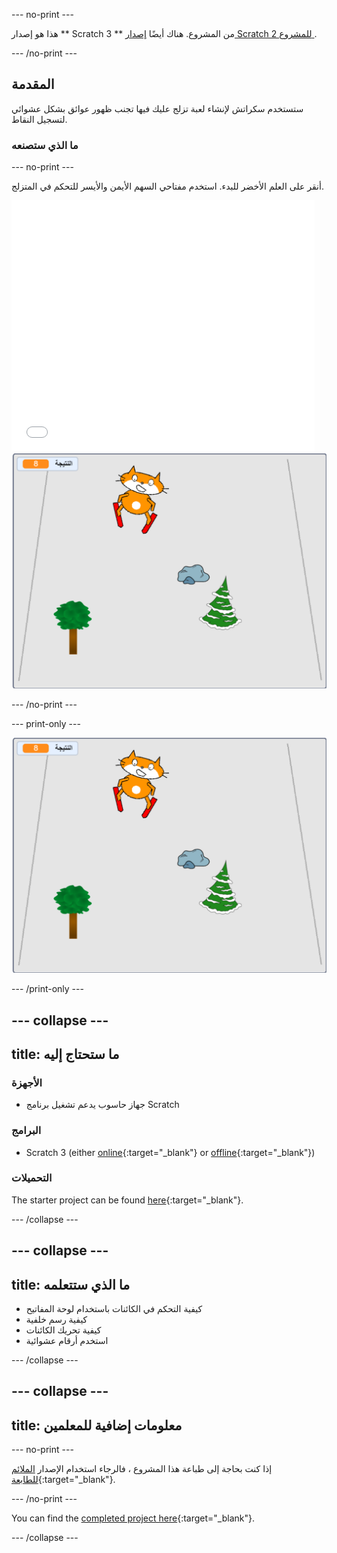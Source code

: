 --- no-print ---

هذا هو إصدار ** Scratch 3 ** من المشروع. هناك أيضًا [ إصدار Scratch 2 للمشروع ](https://projects.raspberrypi.org/en/projects/scratch-cat-goes-skiing-scratch2).

--- /no-print ---

## المقدمة

ستستخدم سكراتش لإنشاء لعبة تزلج عليك فيها تجنب ظهور عوائق بشكل عشوائي لتسجيل النقاط.

### ما الذي ستصنعه

--- no-print ---

أنقر على العلم الأخضر للبدء. استخدم مفتاحي السهم الأيمن والأيسر للتحكم في المتزلج.

<div class="scratch-preview">
  <iframe allowtransparency="true" width="485" height="402" src="//scratch.mit.edu/projects/embed/281116583/?autostart=false" frameborder="0" scrolling="no"></iframe>
  <img src="images/skiing-final.png">
</div>

--- /no-print ---

--- print-only ---

![المشروع الكامل](images/skiing-final.png)

--- /print-only ---

--- collapse ---
---
title: ما ستحتاج إليه
---

### الأجهزة

+ جهاز حاسوب يدعم تشغيل برنامج Scratch

### البرامج

+ Scratch 3 (either [online](https://rpf.io/scratchon){:target="_blank"} or [offline](https://rpf.io/scratchoff){:target="_blank"})

### التحميلات

The starter project can be found [here](https://rpf.io/p/en/scratch-cat-goes-skiing-go){:target="_blank"}.

--- /collapse ---

--- collapse ---
---
title: ما الذي ستتعلمه
---

+ كيفية التحكم في الكائنات باستخدام لوحة المفاتيح
+ كيفية رسم خلفية
+ كيفية تحريك الكائنات
+ استخدم أرقام عشوائية

--- /collapse ---

--- collapse ---
---
title: معلومات إضافية للمعلمين
---

--- no-print ---

إذا كنت بحاجة إلى طباعة هذا المشروع ، فالرجاء استخدام الإصدار [الملائم للطابعة](https://projects.raspberrypi.org/en/projects/scratch-cat-goes-skiing/print){:target="_blank"}.

--- /no-print ---

You can find the [completed project here](https://rpf.io/p/en/scratch-cat-goes-skiing-get){:target="_blank"}.

--- /collapse ---
